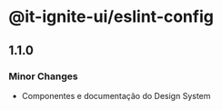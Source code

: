 # @it-ignite-ui/eslint-config

## 1.1.0

### Minor Changes

- Componentes e documentação do Design System
